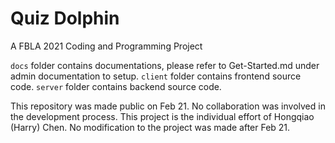 # Quiz Dolphin
A FBLA 2021 Coding and Programming Project

`docs` folder contains documentations, please refer to Get-Started.md under admin documentation to setup.
`client` folder contains frontend source code.
`server` folder contains backend source code.

This repository was made public on Feb 21. No collaboration was involved in the development process. This project is the individual effort of Hongqiao (Harry) Chen. No modification to the project was made after Feb 21.
